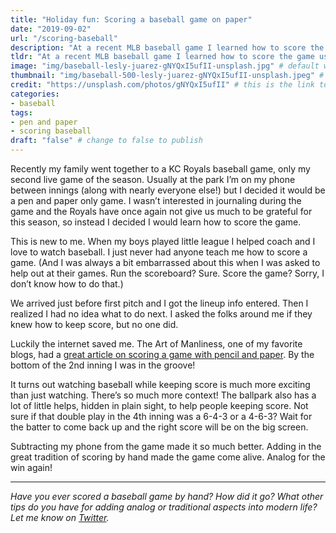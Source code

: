 ```yaml
---
title: "Holiday fun: Scoring a baseball game on paper"
date: "2019-09-02"
url: "/scoring-baseball"
description: "At a recent MLB baseball game I learned how to score the game using paper and pencil. It made the game come alive in a way that I've never experienced before. Highly recommended!"
tldr: "At a recent MLB baseball game I learned how to score the game using paper and pencil. It made the game come alive in a way that I've never experienced before. Highly recommended!"
image: "img/baseball-lesly-juarez-gNYQxI5ufII-unsplash.jpg" # default width is 1280, path starts with "img/whatever.ext"
thumbnail: "img/baseball-500-lesly-juarez-gNYQxI5ufII-unsplash.jpeg" # default size should be 500x500, path starts with "img/whatever.ext"
credit: "https://unsplash.com/photos/gNYQxI5ufII" # this is the link to the page the image came from 
categories:
- baseball
tags: 
- pen and paper
- scoring baseball
draft: "false" # change to false to publish
---
```


Recently my family went together to a KC Royals baseball game, only my second live game of the season. Usually at the park I’m on my phone between innings (along with nearly everyone else!) but I decided it would be a pen and paper only game. I wasn’t interested in journaling during the game and the Royals have once again not give us much to be grateful for this season, so instead I decided I would learn how to score the game.

This is new to me. When my boys played little league I helped coach and I love to watch baseball. I just never had anyone teach me how to score a game. (And I was always a bit embarrassed about this when I was asked to help out at their games. Run the scoreboard? Sure. Score the game? Sorry, I don’t know how to do that.) 

We arrived just before first pitch and I got the lineup info entered. Then I realized I had no idea what to do next. I asked the folks around me if they knew how to keep score, but no one did. 

Luckily the internet saved me. The Art of Manliness, one of my favorite blogs, had a [great article on scoring a game with pencil and paper](https://www.artofmanliness.com/articles/how-to-score-a-baseball-game-with-pencil-and-paper/). By the bottom of the 2nd inning I was in the groove!

It turns out watching baseball while keeping score is much more exciting than just watching. There’s so much more context! The ballpark also has a lot of little helps, hidden in plain sight, to help people keeping score. Not sure if that double play in the 4th inning was a 6-4-3 or a 4-6-3? Wait for the batter to come back up and the right score will be on the big screen. 

Subtracting my phone from the game made it so much better. Adding in the great tradition of scoring by hand made the game come alive. Analog for the win again!

---

*Have you ever scored a baseball game by hand? How did it go? What other tips do you have for adding analog or traditional aspects into modern life? Let me know on [Twitter](https://twitter.com/adamtervort/).*